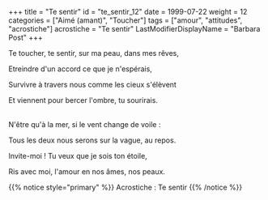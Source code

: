 +++
title = "Te sentir"
id = "te_sentir_12"
date = 1999-07-22
weight = 12
categories = ["Aimé (amant)", "Toucher"]
tags = ["amour", "attitudes", "acrostiche"]
acrostiche = "Te sentir"
LastModifierDisplayName = "Barbara Post"
+++

Te toucher, te sentir, sur ma peau, dans mes rêves,

Etreindre d'un accord ce que je n'espérais,

Survivre à travers nous comme les cieux s'élèvent

Et viennent pour bercer l'ombre, tu sourirais.

 \
N'être qu'à la mer, si le vent change de voile :

Tous les deux nous serons sur la vague, au repos.

Invite-moi ! Tu veux que je sois ton étoile,

Ris avec moi, l'amour en nos âmes, nos peaux.

{{% notice style="primary" %}}
Acrostiche : Te sentir
{{% /notice %}}
